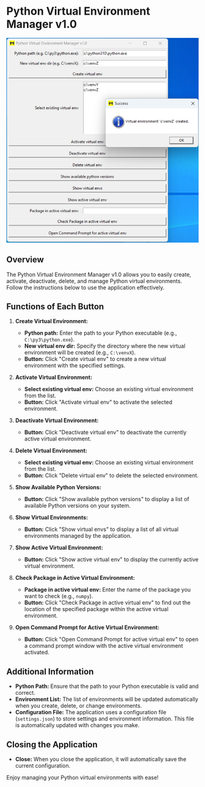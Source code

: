 # Python Virtual Environment Manager v1.0

![Application Screenshot](https://github.com/mohabhui/lang_python/blob/main/_gui_images/python_virtual_environment_manager_v1.0.png?raw=true)

## Overview
The Python Virtual Environment Manager v1.0 allows you to easily create, activate, deactivate, delete, and manage Python virtual environments. Follow the instructions below to use the application effectively.

## Functions of Each Button

1. **Create Virtual Environment:**
   - **Python path:** Enter the path to your Python executable (e.g., `C:\py3\python.exe`).
   - **New virtual env dir:** Specify the directory where the new virtual environment will be created (e.g., `C:\venvX`).
   - **Button:** Click "Create virtual env" to create a new virtual environment with the specified settings.

2. **Activate Virtual Environment:**
   - **Select existing virtual env:** Choose an existing virtual environment from the list.
   - **Button:** Click "Activate virtual env" to activate the selected environment.

3. **Deactivate Virtual Environment:**
   - **Button:** Click "Deactivate virtual env" to deactivate the currently active virtual environment.

4. **Delete Virtual Environment:**
   - **Select existing virtual env:** Choose an existing virtual environment from the list.
   - **Button:** Click "Delete virtual env" to delete the selected environment.

5. **Show Available Python Versions:**
   - **Button:** Click "Show available python versions" to display a list of available Python versions on your system.

6. **Show Virtual Environments:**
   - **Button:** Click "Show virtual envs" to display a list of all virtual environments managed by the application.

7. **Show Active Virtual Environment:**
   - **Button:** Click "Show active virtual env" to display the currently active virtual environment.

8. **Check Package in Active Virtual Environment:**
   - **Package in active virtual env:** Enter the name of the package you want to check (e.g., `numpy`).
   - **Button:** Click "Check Package in active virtual env" to find out the location of the specified package within the active virtual environment.

9. **Open Command Prompt for Active Virtual Environment:**
   - **Button:** Click "Open Command Prompt for active virtual env" to open a command prompt window with the active virtual environment activated.

## Additional Information
- **Python Path:** Ensure that the path to your Python executable is valid and correct.
- **Environment List:** The list of environments will be updated automatically when you create, delete, or change environments.
- **Configuration File:** The application uses a configuration file (`settings.json`) to store settings and environment information. This file is automatically updated with changes you make.

## Closing the Application
- **Close:** When you close the application, it will automatically save the current configuration.

Enjoy managing your Python virtual environments with ease!
